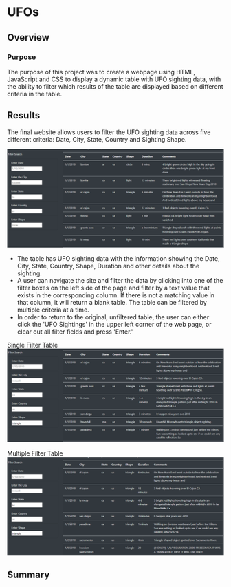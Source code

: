 # UFOs
## Overview
### Purpose
The purpose of this project was to create a webpage using HTML, JavaScript and CSS to display a dynamic table with UFO sighting data, with the ability to filter which results of the table are displayed based on different criteria in the table.

## Results
The final website allows users to filter the UFO sighting data across five different criteria: Date, City, State, Country and Sighting Shape.

![UFO Sightings Table](https://github.com/RBarbush84/UFOs/blob/main/Resources/UFO_table.png)

- The table has UFO sighting data with the information showing the Date, City, State, Country, Shape, Duration and other details about the sighting.
- A user can navigate the site and filter the data by clicking into one of the filter boxes on the left side of the page and filter by a text value that exists in the corresponding column. If there is not a matching value in that column, it will return a blank table. The table can be filtered by multiple criteria at a time.
- In order to return to the original, unfiltered table, the user can either click the 'UFO Sightings' in the upper left corner of the web page, or clear out all filter fields and press 'Enter.'

Single Filter Table
![Single_Filter_Table](https://github.com/RBarbush84/UFOs/blob/main/Resources/Single_Filter_UFO_table.png)

Multiple Filter Table
![Multi_Filter_Table](https://github.com/RBarbush84/UFOs/blob/main/Resources/Multi_Filtered_UFO_table.png)

## Summary
